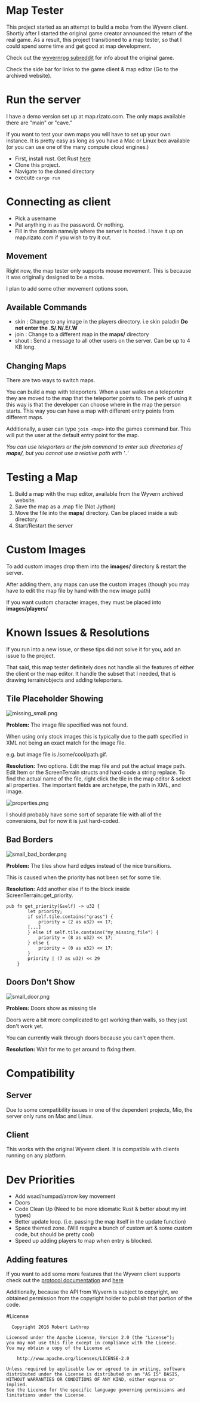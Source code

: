 # Map Tester

This project started as an attempt to build a moba from the Wyvern client. 
Shortly after I started the original game creator announced the return of the real game. 
As a result, this project transitioned to a map tester, so that I could spend some time and get good at 
map development. 

Check out the [wyvernrpg subreddit](https://reddit.com/r/wyvernrpg) for info about the original game. 

Check the side bar for links to the game client & map editor (Go to the archived website).

# Run the server

I have a demo version set up at map.rizato.com. The only maps available there are "main" or "cave."

If you want to test your own maps you will have to set up your own instance. 
It is pretty easy as long as you have a Mac or Linux box available (or you can use one of the many compute cloud engines.)

* First, install rust. Get Rust [here](https://www.rust-lang.org/downloads.html)
* Clone this project.
* Navigate to the cloned directory
* execute `cargo run`

# Connecting as client

* Pick a username
* Put anything in as the password. Or nothing. 
* Fill in the domain name/ip where the server is hosted. I have it up on map.rizato.com if you wish to try it out.

## Movement

Right now, the map tester only supports mouse movement. This is because it was originally designed to be a moba.

I plan to add some other movement options soon.

## Available Commands

* skin <image>: Change to any image in the players directory. i.e skin paladin **Do not enter the .S/.N/.E/.W**
* join <map>: Change to a different map in the **maps/** directory
* shout <message>: Send a message to all other users on the server. Can be up to 4 KB long. 

## Changing Maps

There are two ways to switch maps. 

You can build a map with teleporters. When a user walks on a teleporter they are moved to the map that the teleporter points to. 
The perk of using it this way is that the developer can choose where in the map the person starts. This way you can have a map with different
entry points from different maps.

Additionally, a user can type `join <map>` into the games command bar. This will put the user at the default entry point for the map. 

*You can use teleporters or the join command to enter sub directories of **maps/**, but you cannot use a relative path with '..'*

# Testing a Map

1. Build a map with the map editor, available from the Wyvern archived website. 
2. Save the map as a .map file (Not Jython)
3. Move the file into the **maps/** directory. Can be placed inside a sub directory.
4. Start/Restart the server

# Custom Images

To add custom images drop them into the **images/** directory & restart the server. 

After adding them, any maps can use the custom images (though you may have to edit the map file by hand with the new image path)

If you want custom character images, they must be placed into **images/players/**

# Known Issues & Resolutions

If you run into a new issue, or these tips did not solve it for you, add an issue to the project. 

That said, this map tester definitely does not handle all the features of either the client or the map editor. It handle the subset that I needed, that is drawing terrain/objects and adding teleporters.

## Tile Placeholder Showing
![missing_small.png](https://bitbucket.org/repo/a6rebR/images/865065102-missing_small.png)

**Problem:** The image file specified was not found.

When using only stock images this is typically due to the path specified in XML not being an exact match for the image file. 

e.g. <arch path="/some/path.gif"/> but image file is /some/cool/path.gif.

**Resolution:** Two options. Edit the map file and put the actual image path. Edit Item or the ScreenTerrain structs and hard-code a string replace. To find the actual name of the file, right click the tile in the map editor & select all properties. The important fields are archetype, the path in XML, and image. 

![properties.png](https://bitbucket.org/repo/a6rebR/images/3302314735-properties.png)

I should probably have some sort of separate file with all of the conversions, but for now it is just hard-coded.

## Bad Borders
![small_bad_border.png](https://bitbucket.org/repo/a6rebR/images/2731151655-small_bad_border.png)

**Problem:** The tiles show hard edges instead of the nice transitions.

This is caused when the priority has not been set for some tile.

**Resolution:** Add another else if to the block inside ScreenTerrain::get_priority. 

```
pub fn get_priority(&self) -> u32 {
        let priority;
        if self.tile.contains("grass") {
            priority = (2 as u32) << 17; 
        [...]
        } else if self.tile.contains("my_missing_file") {
            priority = (8 as u32) << 17;
        } else {
            priority = (0 as u32) << 17;
        }
        priority | (7 as u32) << 29
    }
```

## Doors Don't Show
![small_door.png](https://bitbucket.org/repo/a6rebR/images/571234984-small_door.png)

**Problem:** Doors show as missing tile

Doors were a bit more complicated to get working than walls, so they just don't work yet.

You can currently walk through doors because you can't open them.

**Resolution:** Wait for me to get around to fixing them.

# Compatibility

## Server
Due to some compatibility issues in one of the dependent projects, Mio, the server only runs on Mac and Linux.

## Client
This works with the original Wyvern client. It is compatible with clients running on any platform. 

# Dev Priorities

* Add wsad/numpad/arrow key movement
* Doors
* Code Clean Up (Need to be more idiomatic Rust & better about my int types)
* Better update loop. (i.e. passing the map itself in the update function)
* Space themed zone. (Will require a bunch of custom art & some custom code, but should be pretty cool)
* Speed up adding players to map when entry is blocked.

## Adding features

If you want to add some more features that the Wyvern client supports check out the [protocol documentation](http://web.archive.org/web/20101121021755/http://cabochon.com/wiz/clients) and [here](http://web.archive.org/web/20101121031823/http://cabochon.com/wiz/client_protocol)

Additionally, because the API from Wyvern is subject to copyright, we obtained permission from the copyright holder to publish that portion of the code.

#License 
```
  Copyright 2016 Robert Lathrop

Licensed under the Apache License, Version 2.0 (the "License");
you may not use this file except in compliance with the License.
You may obtain a copy of the License at

    http://www.apache.org/licenses/LICENSE-2.0

Unless required by applicable law or agreed to in writing, software
distributed under the License is distributed on an "AS IS" BASIS,
WITHOUT WARRANTIES OR CONDITIONS OF ANY KIND, either express or implied.
See the License for the specific language governing permissions and
limitations under the License.
```